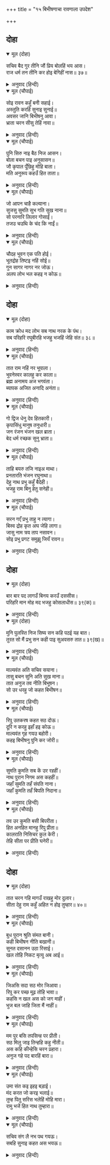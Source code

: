 +++
title = "१५ बिभीषणाचा रावणाला उपदेश"

+++


## दोहा


<details open><summary>मूल (दोहा)</summary>

सचिव बैद गुर तीनि जौं प्रिय बोलहिं भय आस।  
राज धर्म तन तीनि कर होइ बेगिहीं नास॥ ३७॥
</details>

<details><summary>अनुवाद (हिन्दी)</summary>

मंत्री, वैद्य व गुरू हे तिघे जर कुणी नाराज होईल या भीतीने किंवा लाभाच्या आशेने हिताची गोष्ट न सांगता प्रिय बोलले, तर ते राज्य, शरीर व धर्म या तिन्हींचा लवकरच नाश होतो.॥ ३७॥
</details>

<details open><summary>मूल (चौपाई)</summary>

सोइ रावन कहुँ बनी सहाई।  
अस्तुति करहिं सुनाइ सुनाई॥  
अवसर जानि बिभीषनु आवा।  
भ्राता चरन सीसु तेहिं नावा॥
</details>

<details><summary>अनुवाद (हिन्दी)</summary>

रावणावरही असाच प्रसंग आला. मंत्री त्याच्यासमोर स्तुती करीत होते. याचवेळी योग्य प्रसंग पाहून बिभीषण तेथे आला. त्याने मोठा भाऊ रावण याच्या चरणी मस्तक नम्र केले.॥ १॥
</details>

<details open><summary>मूल (चौपाई)</summary>

पुनि सिरु नाइ बैठ निज आसन।  
बोला बचन पाइ अनुसासन॥  
जौ कृपाल पूँछिहु मोहि बाता।  
मति अनुरूप कहउँ हित ताता॥
</details>

<details><summary>अनुवाद (हिन्दी)</summary>

मग पुन्हा एकदा नतमस्तक होऊन तो आपल्या आसनावर बसला आणि आज्ञा घेऊन म्हणाला, ‘हे कृपाळू, तू मला विचारलेच आहेस, म्हणून हे दादा! मी आपल्या बुद्धीनुसार तुझ्या हिताची गोष्ट सांगतो,॥ २॥
</details>

<details open><summary>मूल (चौपाई)</summary>

जो आपन चाहै कल्याना।  
सुजसु सुमति सुभ गति सुख नाना॥  
सो परनारि लिलार गोसाईं।  
तजउ चउथि के चंद कि नाईं॥
</details>

<details><summary>अनुवाद (हिन्दी)</summary>

ज्या मनुष्याला आपले कल्याण, सुंदर कीर्ती, सुंदर बुद्धी, शुभगती आणि नाना प्रकारची सुखे हवी असतात, हे स्वामी, त्याने परस्त्रीच्या मुखाकडे चतुर्थीच्या चंद्राप्रमाणे अशुभ मानून पाहू नये.॥ ३॥
</details>

<details open><summary>मूल (चौपाई)</summary>

चौदह भुवन एक पति होई।  
भूतद्रोह तिष्टइ नहिं सोई॥  
गुन सागर नागर नर जोऊ।  
अलप लोभ भल कहइ न कोऊ॥
</details>

<details><summary>अनुवाद (हिन्दी)</summary>

चौदा भुवनांचा एकच स्वामी असला तरी तोसुद्धा जिवांशी वैर केल्याने टिकू शकत नाही. जो मनुष्य गुणांचा समुद्र आणि चतुर आहे, परंतु त्याला थोडासा जरी लोभ असला तरी त्याला कोणी चांगले म्हणत नाहीत.॥ ४॥
</details>

## दोहा


<details open><summary>मूल (दोहा)</summary>

काम क्रोध मद लोभ सब नाथ नरक के पंथ।  
सब परिहरि रघुबीरहि भजहु भजहिं जेहि संत॥ ३८॥
</details>

<details><summary>अनुवाद (हिन्दी)</summary>

हे राजा, काम, क्रोध, मद, लोभ हे सर्व नरकाचे मार्ग आहेत. यांना सोडून देऊन श्रीरामचंद्रांना भज. संत त्यांनाच भजतात.॥ ३८॥
</details>

<details open><summary>मूल (चौपाई)</summary>

तात राम नहिं नर भूपाला।  
भुवनेस्वर कालहु कर काला॥  
ब्रह्म अनामय अज भगवंता।  
ब्यापक अजित अनादि अनंता॥
</details>

<details><summary>अनुवाद (हिन्दी)</summary>

हे बंधो! श्रीराम मनुष्यांचे राजा नव्हेत. ते सर्व लोकांचे स्वामी आणि कालाचेही काल आहेत. ते षडैश्वर्यसंपन्न भगवान आहेत. ते विकाररहित, अजन्मा, व्यापक, अजेय, अनादी आणि अनंत ब्रह्म आहेत.॥ १॥
</details>

<details open><summary>मूल (चौपाई)</summary>

गो द्विज धेनु देव हितकारी।  
कृपासिंधु मानुष तनुधारी॥  
जन रंजन भंजन खल ब्राता।  
बेद धर्म रच्छक सुनु भ्राता॥
</details>

<details><summary>अनुवाद (हिन्दी)</summary>

त्या कृपेचे समुद्र असलेल्या भगवंताने पृथ्वी, ब्राह्मण, गाई आणि देवांच्या कल्याणासाठीच मनुष्यशरीर धारण केलेले आहे. हे बंधू, ऐकून घे. ते सेवकांना आनंद देणारे, दुष्टांच्या समूहाचा नाश करणारे आणि वेद व धर्म यांचे रक्षण करणारे आहेत.॥ २॥
</details>

<details open><summary>मूल (चौपाई)</summary>

ताहि बयरु तजि नाइअ माथा।  
प्रनतारति भंजन रघुनाथा॥  
देहु नाथ प्रभु कहुँ बैदेही।  
भजहु राम बिनु हेतु सनेही॥
</details>

<details><summary>अनुवाद (हिन्दी)</summary>

त्यांच्याशी वैर सोडून त्यांच्यापुढे मस्तक नम्र कर. ते श्रीरघुनाथ शरणागतांचे दुःख नष्ट करणारे आहेत. हे नाथ, त्या सर्वेश्वर प्रभूंना जानकी देऊन टाक आणि अकारण प्रेम करणाऱ्या श्रीरामांना भज.॥ ३॥
</details>

<details open><summary>मूल (चौपाई)</summary>

सरन गएँ प्रभु ताहु न त्यागा।  
बिस्व द्रोह कृत अघ जेहि लागा॥  
जासु नाम त्रय ताप नसावन।  
सोइ प्रभु प्रगट समुझु जियँ रावन॥
</details>

<details><summary>अनुवाद (हिन्दी)</summary>

ज्याला संपूर्ण जगाशी द्रोह करण्याचे पाप लागले आहे, तो प्रभूंना शरण गेल्यास ते त्याचाही त्याग करीत नाहीत. ज्यांचे नाम तिन्ही तापांचा नाश करणारे आहे, तेच प्रभू मनुष्यरूपाने प्रगट झाले आहेत. हे रावणा, मनापासून हे समजून घे.॥ ४॥
</details>

## दोहा


<details open><summary>मूल (दोहा)</summary>

बार बार पद लागउँ बिनय करउँ दससीस।  
परिहरि मान मोह मद भजहु कोसलाधीस॥ ३९(क)॥
</details>

<details><summary>अनुवाद (हिन्दी)</summary>

हे दशानना! मी वारंवार तुझ्या पाया पडतो आणि विनंती करतो की, मान, मोह व मद यांचा त्याग करून श्रीरामांचे भजन कर.॥ ३९ (क)॥
</details>

<details open><summary>मूल (दोहा)</summary>

मुनि पुलस्ति निज सिष्य सन कहि पठई यह बात।  
तुरत सो मैं प्रभु सन कही पाइ सुअवसरु तात॥ ३९(ख)॥
</details>

<details><summary>अनुवाद (हिन्दी)</summary>

पुलस्त्य मुनींनी आपल्या शिष्याबरोबर हाच निरोप पाठविला आहे. बंधो! योग्य वेळ बघून मी ती गोष्ट तुला सांगत आहे.’॥ ३९ (ख)॥
</details>

<details open><summary>मूल (चौपाई)</summary>

माल्यवंत अति सचिव सयाना।  
तासु बचन सुनि अति सुख माना॥  
तात अनुज तव नीति बिभूषन।  
सो उर धरहु जो कहत बिभीषन॥
</details>

<details><summary>अनुवाद (हिन्दी)</summary>

माल्यवान नावाचा एक मोठा बुद्धिमान मंत्री होता. त्याला बिभीषणाचे बोलणे ऐकून आनंद झाला, तो म्हणाला, ‘हे महाराज! तुमचे बंधू नीति-विभूषण आहेत. बिभीषण जे सांगत आहेत, ते लक्षात ठेवा.’॥ १॥
</details>

<details open><summary>मूल (चौपाई)</summary>

रिपु उतकरष कहत सठ दोऊ।  
दूरि न करहु इहाँ हइ कोऊ॥  
माल्यवंत गृह गयउ बहोरी।  
कहइ बिभीषनु पुनि कर जोरी॥
</details>

<details><summary>अनुवाद (हिन्दी)</summary>

रावण म्हणाला, ‘हे दोघे मूर्ख शत्रूचा महिमा सांगत आहेत. इथे कोणी आहे काय? या दोघांना येथून हाकला.’ तेव्हा माल्यवान घरी गेला आणि बिभीषण हात जोडून पुन्हा बोलू लागला.॥ २॥
</details>

<details open><summary>मूल (चौपाई)</summary>

सुमति कुमति सब कें उर रहहीं।  
नाथ पुरान निगम अस कहहीं॥  
जहाँ सुमति तहँ संपति नाना।  
जहाँ कुमति तहँ बिपति निदाना॥
</details>

<details><summary>अनुवाद (हिन्दी)</summary>

‘हे बंधो, पुराणे व वेद असे सांगतात की, सुबुद्धी आणि कुबुद्धी सर्वांच्या मनात असते. जेथे सुबुद्धी असते, तेथे नाना प्रकारच्या संपदा असतात आणि जेथे कुबुद्धी असते, तेथे परिणामी विपत्ती असतात.॥ ३॥
</details>

<details open><summary>मूल (चौपाई)</summary>

तव उर कुमति बसी बिपरीता।  
हित अनहित मानहु रिपु प्रीता॥  
कालराति निसिचर कुल केरी।  
तेहि सीता पर प्रीति घनेरी॥
</details>

<details><summary>अनुवाद (हिन्दी)</summary>

तुझ्या मनात उलटी बुद्धी आलेली आहे. म्हणून तू हिताला अहित व शत्रूला मित्र मानत आहेत. जी राक्षसकुलासाठी काळरात्र आहे, त्या सीतेवर तुझे फार प्रेम आहे.॥ ४॥
</details>

## दोहा


<details open><summary>मूल (दोहा)</summary>

तात चरन गहि मागउँ राखहु मोर दुलार।  
सीता देहु राम कहुँ अहित न होइ तुम्हार॥ ४०॥
</details>

<details><summary>अनुवाद (हिन्दी)</summary>

हे राजन्! मी तुझे पाय धरून तुझ्याकडे भीक मागतो की, तू मज भावाचा आग्रह प्रेमाने स्वीकार. श्रीरामांना सीता देऊन टाक. त्यामुळे तुझे अहित होणार नाही.’॥ ४०॥
</details>

<details open><summary>मूल (चौपाई)</summary>

बुध पुरान श्रुति संमत बानी।  
कही बिभीषन नीति बखानी॥  
सुनत दसानन उठा रिसाई।  
खल तोहि निकट मृत्यु अब आई॥
</details>

<details><summary>अनुवाद (हिन्दी)</summary>

बिभीषणाने पंडित, पुराण आणि वेद यांना संमत असलेली नीती वर्णन करून सांगितली, परंतु ते ऐकताच रावण खवळून म्हणाला, ‘अरे, दुष्टा, आता तुझा मृत्यू जवळ आला आहे.॥ १॥
</details>

<details open><summary>मूल (चौपाई)</summary>

जिअसि सदा सठ मोर जिआवा।  
रिपु कर पच्छ मूढ़ तोहि भावा॥  
कहसि न खल अस को जग माहीं।  
भुज बल जाहि जिता मैं नाहीं॥
</details>

<details><summary>अनुवाद (हिन्दी)</summary>

अरे मूर्खा, तू जिवंत आहेस, तो मी पोसल्यामुळे. हे मूर्खा, तुला शत्रूचा पक्ष चांगला वाटतो. अरे दुष्टा, जगात मी माझ्या स्वतःच्या भुजबलाने जिंकला नाही, असा कोण आहे ते सांग?॥ २॥
</details>

<details open><summary>मूल (चौपाई)</summary>

मम पुर बसि तपसिन्ह पर प्रीती।  
सठ मिलु जाइ तिन्हहि कहु नीती॥  
अस कहि कीन्हेसि चरन प्रहारा।  
अनुज गहे पद बारहिं बारा॥
</details>

<details><summary>अनुवाद (हिन्दी)</summary>

माझ्या नगरात राहून तू तपस्व्यांवर प्रेम करतोस! मूर्खा, मग त्यांनाच जाऊन भेट आणि त्यांना नीती सांग.’ असे म्हणून रावणाने बिभीषणाला लाथ मारली. परंतु बिभीषणाने तरीही वारंवार त्याचे पाय धरले.॥ ३॥
</details>

<details open><summary>मूल (चौपाई)</summary>

उमा संत कइ इहइ बड़ाई।  
मंद करत जो करइ भलाई॥  
तुम्ह पितु सरिस भलेहिं मोहि मारा।  
रामु भजें हित नाथ तुम्हारा॥
</details>

<details><summary>अनुवाद (हिन्दी)</summary>

शिव म्हणतात, ‘हे उमा, संतांचे हेच मोठेपण असते की, ते वाईट करणाऱ्याचेही भलेच करीत असतात.’ बिभीषण म्हणाला, ‘तू मला पित्यासमान आहेस. मला तू मारलेस, त्याचे मला वाईट वाटत नाही. परंतु हे राजा! तुझे कल्याण श्रीरामांना भजण्यातच आहे.’॥ ४॥
</details>

<details open><summary>मूल (चौपाई)</summary>

सचिव संग लै नभ पथ गयऊ।  
सबहि सुनाइ कहत अस भयऊ॥
</details>

<details><summary>अनुवाद (हिन्दी)</summary>

असे म्हणून बिभीषण आपल्या मंत्र्यांसह आकाश-मार्गाने गेला आणि सर्वांना उद्देशून म्हणाला,॥ ५॥
</details>
